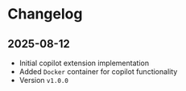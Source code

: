 # Changelog

## 2025-08-12

- Initial copilot extension implementation
- Added `Docker` container for copilot functionality
- Version `v1.0.0`
